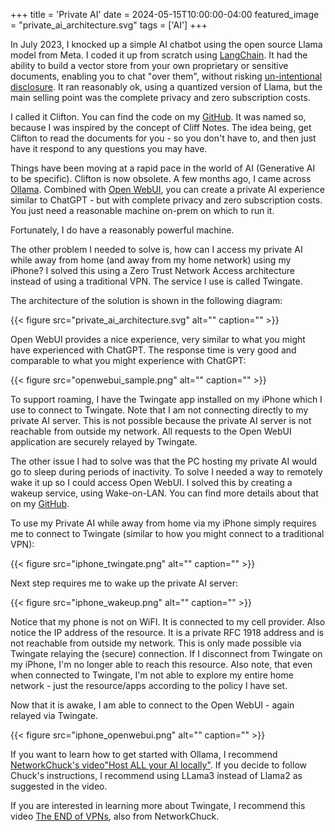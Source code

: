 +++
title = 'Private AI'
date = 2024-05-15T10:00:00-04:00
featured_image = "private_ai_architecture.svg"
tags = ['AI']
+++

In July 2023, I knocked up a simple AI chatbot using the open source Llama model from Meta. I coded it up from scratch using [LangChain](https://www.langchain.com). It had the ability to build a vector store from your own proprietary or sensitive documents, enabling you to chat "over them", without risking [un-intentional disclosure](https://www.tomsguide.com/news/samsung-accidentally-leaked-its-secrets-to-chatgpt-three-times). It ran reasonably ok, using a quantized version of Llama, but the main selling point was the complete privacy and zero subscription costs.

I called it Clifton. You can find the code on my [GitHub](https://github.com/jasondchambers/clifton_ai). It was named so, because I was inspired by the concept of Cliff Notes. The idea being, get Clifton to read the documents for you - so you don't have to, and then just have it respond to any questions you may have.

Things have been moving at a rapid pace in the world of AI (Generative AI to be specific). Clifton is now obsolete. A few months ago, I came across [Ollama](https://ollama.com). Combined with [Open WebUI](https://docs.openwebui.com), you can create a private AI experience similar to ChatGPT - but with complete privacy and zero subscription costs. You just need a reasonable machine on-prem on which to run it.

Fortunately, I do have a reasonably powerful machine.

The other problem I needed to solve is, how can I access my private AI while away from home (and away from my home network) using my iPhone? I solved this using a Zero Trust Network Access architecture instead of using a traditional VPN. The service I use is called Twingate.

The architecture of the solution is shown in the following diagram:

{{< figure src="private_ai_architecture.svg" alt="" caption="" >}}

Open WebUI provides a nice experience, very similar to what you might have experienced with ChatGPT. The response time is very good and comparable to what you might experience with ChatGPT:

{{< figure src="openwebui_sample.png" alt="" caption="" >}}

To support roaming, I have the Twingate app installed on my iPhone which I use to connect to Twingate. Note that I am not connecting directly to my private AI server. This is not possible because the private AI server is not reachable from outside my network. All requests to the Open WebUI application are securely relayed by Twingate.

The other issue I had to solve was that the PC hosting my private AI would go to sleep during periods of inactivity. To solve I needed a way to remotely wake it up so I could access Open WebUI. I solved this by creating a wakeup service, using Wake-on-LAN. You can find more details about that on my [GitHub](https://github.com/jasondchambers/wakeupmachine).

To use my Private AI while away from home via my iPhone simply requires me to connect to Twingate (similar to how you might connect to a traditional VPN):

{{< figure src="iphone_twingate.png" alt="" caption="" >}}

Next step requires me to wake up the private AI server:

{{< figure src="iphone_wakeup.png" alt="" caption="" >}}

Notice that my phone is not on WiFI. It is connected to my cell provider. Also notice the IP address of the resource. It is a private RFC 1918 address and is not reachable from outside my network. This is only made possible via Twingate relaying the (secure) connection. If I disconnect from Twingate on my iPhone, I'm no longer able to reach this resource. Also note, that even when connected to Twingate, I'm not able to explore my entire home network - just the resource/apps according to the policy I have set.

Now that it is awake, I am able to connect to the Open WebUI - again relayed via Twingate.

{{< figure src="iphone_openwebui.png" alt="" caption="" >}}

If you want to learn how to get started with Ollama, I recommend [NetworkChuck's video"Host ALL your AI locally"](https://www.youtube.com/watch?v=Wjrdr0NU4Sk). If you decide to follow Chuck's instructions, I recommend using LLama3 instead of Llama2 as suggested in the video.

If you are interested in learning more about Twingate, I recommend this video [The END of VPNs](https://www.youtube.com/watch?v=IYmXPF3XUwo&t=1013s), also from NetworkChuck.
